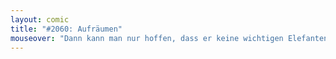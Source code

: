 ```yaml
---
layout: comic
title: "#2060: Aufräumen"
mouseover: "Dann kann man nur hoffen, dass er keine wichtigen Elefanten findet."
---
```

